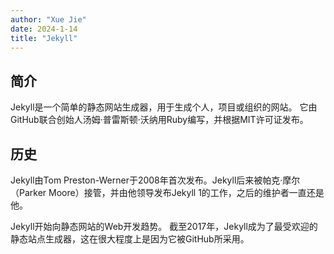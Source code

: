```yaml
---
author: "Xue Jie"
date: 2024-1-14
title: "Jekyll"
---
```

## 简介
Jekyll是一个简单的静态网站生成器，用于生成个人，项目或组织的网站。 它由GitHub联合创始人汤姆·普雷斯顿·沃纳用Ruby编写，并根据MIT许可证发布。
## 历史
Jekyll由Tom Preston-Werner于2008年首次发布。Jekyll后来被帕克·摩尔（Parker Moore）接管，并由他领导发布Jekyll 1的工作，之后的维护者一直还是他。

Jekyll开始向静态网站的Web开发趋势。 截至2017年，Jekyll成为了最受欢迎的静态站点生成器，这在很大程度上是因为它被GitHub所采用。
